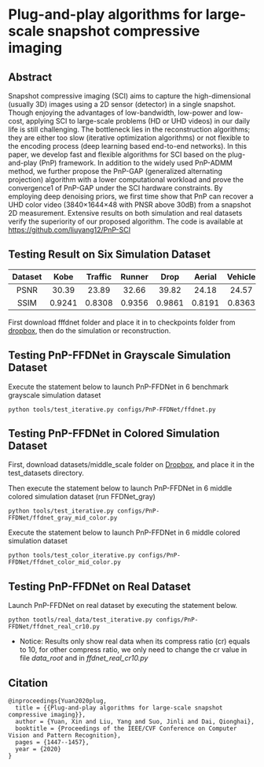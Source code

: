 # Plug-and-play algorithms for large-scale snapshot compressive imaging
## Abstract
Snapshot compressive imaging (SCI) aims to capture the high-dimensional (usually 3D) images using a 2D sensor (detector) in a single snapshot. Though enjoying the advantages of low-bandwidth, low-power and low-cost, applying SCI to large-scale problems (HD or UHD videos) in our daily life is still challenging. The bottleneck lies in the reconstruction algorithms; they are either too slow (iterative optimization algorithms) or not flexible to the encoding process (deep learning based end-to-end networks). In this paper, we develop fast and flexible algorithms for SCI based on the plug-and-play (PnP) framework. In addition to the widely used PnP-ADMM method, we further propose the PnP-GAP (generalized alternating projection) algorithm with a lower computational workload and prove the convergence1 of PnP-GAP under the SCI hardware constraints. By employing deep denoising priors, we first time show that PnP can recover a UHD color video (3840×1644×48 with PNSR above 30dB) from a snapshot 2D measurement. Extensive results on both simulation and real datasets verify the superiority of our proposed algorithm. The code is available at https://github.com/liuyang12/PnP-SCI

## Testing Result on Six Simulation Dataset
|Dataset|Kobe  |Traffic|Runner| Drop  | Aerial | Vehicle|Average|
|:----:|:----:|:----: |:----:|:-----:|:----:  | :-----:|:----: |
|PSNR  | 30.39|23.89 |32.66| 39.82| 24.18| 24.57|29.25| 
|SSIM  |0.9241|0.8308|0.9356|0.9861|0.8191|0.8363|0.8887|

First download fffdnet folder and place it in to checkpoints folder from [dropbox](https://www.dropbox.com/sh/96nf7jzabhqj4mh/AAB09QXrNGi_kujDDnWn6G32a?dl=0), then do the simulation or reconstruction.


## Testing PnP-FFDNet in Grayscale Simulation Dataset 

Execute the statement below to launch PnP-FFDNet in 6 benchmark grayscale simulation dataset

```
python tools/test_iterative.py configs/PnP-FFDNet/ffdnet.py 

```
## Testing PnP-FFDNet in Colored Simulation Dataset 
First, download datasets/middle_scale folder on [Dropbox](https://www.dropbox.com/sh/3cj7nv5l0hfqup9/AAAMbLQXmoVki98cqwuv754ia?dl=0), and place it in the test_datasets directory.

Then execute the statement below to launch PnP-FFDNet in 6 middle colored simulation dataset (run FFDNet_gray)

```
python tools/test_iterative.py configs/PnP-FFDNet/ffdnet_gray_mid_color.py 

```
Execute the statement below to launch PnP-FFDNet in 6 middle colored simulation dataset

```
python tools/test_color_iterative.py configs/PnP-FFDNet/ffdnet_color_mid_color.py 

```
## Testing PnP-FFDNet on Real Dataset 
Launch PnP-FFDNet on real dataset by executing the statement below.

```
python tootls/real_data/test_iterative.py configs/PnP-FFDNet/ffdnet_real_cr10.py 

```
* Notice: Results only show real data when its compress ratio (cr) equals to 10, for other compress ratio, we only need to change the cr value in file *data_root* and in *ffdnet_real_cr10.py* 

## Citation
```
@inproceedings{Yuan2020plug,  
  title = {{Plug-and-play algorithms for large-scale snapshot compressive imaging}},
  author = {Yuan, Xin and Liu, Yang and Suo, Jinli and Dai, Qionghai},
  booktitle = {Proceedings of the IEEE/CVF Conference on Computer Vision and Pattern Recognition},
  pages = {1447--1457},
  year = {2020}
}
```
